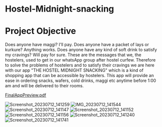 # Hostel-Midnight-snacking
# Project Objective
Does anyone have maggi? I'll pay.
Does anyone have a packet of lays or kurkure? Anything works.
Does anyone have any kind of soft drink to satisfy my cravings? Will pay for sure.
These are the messages that we, the hostelers, used to get in our whatsApp group after hostel curfew. Therefore to solve the problems of hostelers and to satisfy their cravings we are here with our app "THE HOSTEL MIDNIGHT SNACKING" which is a kind of shopping app that can be accessible by hostelers. This app will provide an ease in ordering snacks, wafers, cold drinks, maggi etc anytime before 1:00 am and will be delivered to their rooms.

[FinalAppPreview.pdf](https://github.com/SadgiTiwari/Hostel-Midnight-snacking/files/12025703/FinalAppPreview.pdf)

![Screenshot_20230712_141259](https://github.com/SadgiTiwari/Hostel-Midnight-snacking/assets/125756813/9a8e0f12-4c45-45d4-92a5-54dfbac9b22d)
![IMG_20230712_141544](https://github.com/SadgiTiwari/Hostel-Midnight-snacking/assets/125756813/ef4c9ca1-0aaa-4429-a170-84884a86f1d6)
![Screenshot_20230712_141147](https://github.com/SadgiTiwari/Hostel-Midnight-snacking/assets/125756813/b999e21a-5fda-4d7a-b12d-829082fb58d3)
![Screenshot_20230712_141152](https://github.com/SadgiTiwari/Hostel-Midnight-snacking/assets/125756813/ba629d1e-6003-436d-b037-2aa15690154f)
![Screenshot_20230712_141156](https://github.com/SadgiTiwari/Hostel-Midnight-snacking/assets/125756813/fa76dd57-d3cf-46fc-b3f3-9e1c3c5e5af3)
![Screenshot_20230712_141240](https://github.com/SadgiTiwari/Hostel-Midnight-snacking/assets/125756813/3295cc83-8b1a-4062-ab50-a5a619cd2f0b)
![Screenshot_20230712_141741](https://github.com/SadgiTiwari/Hostel-Midnight-snacking/assets/125756813/1ae1ce65-885f-4707-b0de-69337032dde4)
